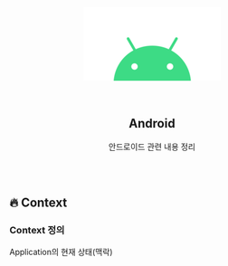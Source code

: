 <div align="center">
  <p>
    <img src="../README.assets/android.png">
  </p>
  <br>
  <h2>Android</h2>
  <p>안드로이드 관련 내용 정리</p>
  <br>
  <br>
</div>


## 🔥 Context

### Context 정의

Application의 현재 상태(맥락)
